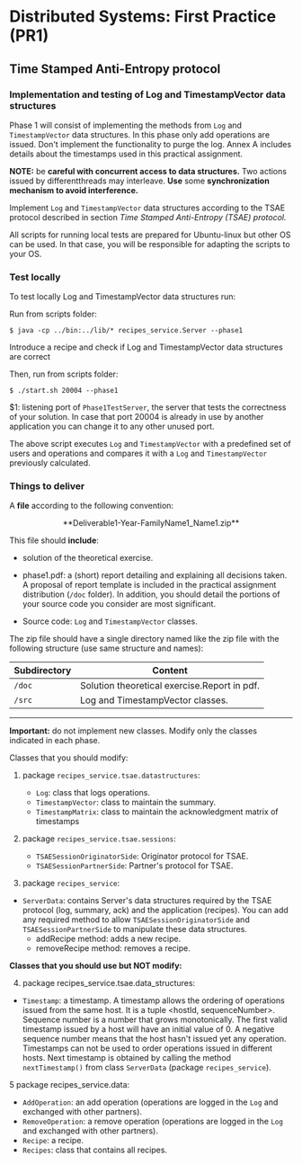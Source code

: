# Distributed Systems: First Practice (PR1)

## Time Stamped Anti-Entropy protocol

### Implementation and testing of Log and TimestampVector data structures

Phase 1 will consist of implementing the methods from `Log` and `TimestampVector` data structures.
In this phase only add operations are issued. Don't implement the functionality to purge the log.
Annex A includes details about the timestamps used in this practical assignment.

**NOTE:** be **careful with concurrent access to data structures.** Two actions issued by differentthreads may interleave. **Use** some **synchronization mechanism to avoid interference.**

Implement `Log` and `TimestampVector` data structures according to the TSAE protocol described in section *Time Stamped Anti-Entropy (TSAE) protocol.*

All scripts for running local tests are prepared for Ubuntu-linux but other OS can be used. In that case, you will be responsible for adapting the scripts to your OS.



### Test locally

To test locally Log and TimestampVector data structures run:

Run from scripts folder:

```
$ java -cp ../bin:../lib/* recipes_service.Server --phase1
``` 

Introduce a recipe and check if Log and TimestampVector data structures are correct

Then, run from scripts folder:

```
$ ./start.sh 20004 --phase1
```

$1: listening port of `Phase1TestServer`, the server that tests the correctness of your solution. In case that port 20004 is already in use by another application you can change it to any other unused port.

The above script executes `Log` and `TimestampVector` with a predefined set of users and operations and compares it with a `Log` and `TimestampVector` previously calculated.



### Things to deliver

A **file** according to the following convention:
<center>**Deliverable1-Year-FamilyName1_Name1.zip**</center>

This file should **include**:

- solution of the theoretical exercise.

- phase1.pdf: a (short) report detailing and explaining all decisions taken. A proposal of report template is included in the practical assignment distribution (`/doc` folder). In addition, you should detail the portions of your source code you consider are most significant.

- Source code: `Log` and `TimestampVector` classes. 

The zip file should have a single directory named like the zip file with the following structure (use same structure and names):

| Subdirectory 	|	Content											                  |
|---------------|-----------------------------------------------|
| `/doc` 		    |	Solution theoretical exercise.Report in pdf.	|
| `/src`		    |	Log and TimestampVector classes. 				      |


--------------------------------------------------------------------------------------------

**Important:** do not implement new classes. Modify only the classes indicated in each phase.

Classes that you should modify:

1. package `recipes_service.tsae.datastructures`:
	- `Log`: class that logs operations.
	- `TimestampVector`: class to maintain the summary.
	- `TimestampMatrix`: class to maintain the acknowledgment matrix of timestamps
	
2. package `recipes_service.tsae.sessions`:
	- `TSAESessionOriginatorSide`: Originator protocol for TSAE.
	- `TSAESessionPartnerSide`: Partner's protocol for TSAE.

3. package `recipes_service`:
  - `ServerData`: contains Server's data structures required by the TSAE protocol (log, summary, ack) and the application (recipes). You can add any required method to allow `TSAESessionOriginatorSide` and `TSAESessionPartnerSide` to manipulate these data structures.
    - addRecipe method: adds a new recipe.
    - removeRecipe method: removes a recipe.

**Classes that you should use but NOT modify:**

4. package recipes_service.tsae.data_structures:
  - `Timestamp`: a timestamp. A timestamp allows the ordering of operations issued from the same host. It is a tuple <hostId, sequenceNumber>. Sequence number is a number that grows monotonically. The first valid timestamp issued by a host will have an initial value of 0. A negative sequence number means that the host hasn't issued yet any operation. Timestamps can not be used to order operations issued in different hosts. Next timestamp is obtained by calling the method `nextTimestamp()` from class `ServerData` (package `recipes_service`).
  
5 package recipes_service.data:
  - `AddOperation`: an add operation (operations are logged in the `Log` and exchanged with other partners).
  - `RemoveOperation`: a remove operation (operations are logged in the `Log` and exchanged with other partners).
  - `Recipe`: a recipe.
  - `Recipes`: class that contains all recipes.

